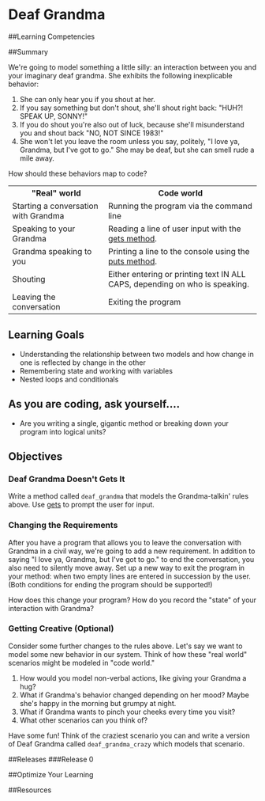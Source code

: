# Deaf Grandma 
 
##Learning Competencies 

##Summary 

 We're going to model something a little silly: an interaction between you and your imaginary deaf grandma.  She exhibits the following inexplicable behavior:

1. She can only hear you if you shout at her.
2. If you say something but don't shout, she'll shout right back: "HUH?!  SPEAK UP, SONNY!"
3. If you do shout you're also out of luck, because she'll misunderstand you and shout back "NO, NOT SINCE 1983!"
4. She won't let you leave the room unless you say, politely, "I love ya, Grandma, but I've got to go."  She may be deaf, but she can smell rude a mile away.

How should these behaviors map to code?

<table class="table table-striped table-bordered">
  <tr>
    <th>"Real" world</th>
    <th>Code world</th>
  </tr>
  <tr>
    <td>Starting a conversation with Grandma</td>
    <td>Running the program via the command line</td>
  </tr>
  <tr>
    <td>Speaking to your Grandma</td>
    <td>Reading a line of user input with the <a href="http://www.ruby-doc.org/docs/Tutorial/part_02/user_input.html">gets method</a>.</td>
  </tr>
  <tr>
    <td>Grandma speaking to you</td>
    <td>Printing a line to the console using the <a href="http://www.ruby-doc.org/core-1.9.3/IO.html#method-i-puts">puts method</a>.</td>
  </tr>
  <tr>
    <td>Shouting</td>
    <td>Either entering or printing text IN ALL CAPS, depending on who is speaking.</td>
  </tr>
  <tr>
    <td>Leaving the conversation</td>
    <td>Exiting the program</td>
  </tr>
</table>

## Learning Goals

* Understanding the relationship between two models and how change in one is reflected by change in the other
* Remembering state and working with variables
* Nested loops and conditionals

## As you are coding, ask yourself....

* Are you writing a single, gigantic method or breaking down your program into logical units?

<!--
2. Conditionals, [the case statement](http://www.skorks.com/2009/08/how-a-ruby-case-statement-works-and-what-you-can-do-with-it/), and [the loop method](http://ruby-doc.org/core-1.9.3/Kernel.html#method-i-loop).
-->

## Objectives

### Deaf Grandma Doesn't Gets It

Write a method called `deaf_grandma` that models the Grandma-talkin' rules above.  Use [gets](http://www.ruby-doc.org/docs/Tutorial/part_02/user_input.html) to prompt the user for input.

<!--
Also read up on [the case statement](http://www.skorks.com/2009/08/how-a-ruby-case-statement-works-and-what-you-can-do-with-it/) and [the loop method](http://ruby-doc.org/core-1.9.3/Kernel.html#method-i-loop).  You don't need to use these, but they might be useful.
-->

### Changing the Requirements

After you have a program that allows you to leave the conversation with Grandma in a civil way, we're going to add a new requirement.  In addition to saying "I love ya, Grandma, but I've got to go." to end the conversation, you also need to silently move away.  Set up a new way to exit the program in your method: when two empty lines are entered in succession by the user.  (Both conditions for ending the program should be supported!)

How does this change your program?  How do you record the "state" of your interaction with Grandma?


### Getting Creative (Optional)
Consider some further changes to the rules above.  Let's say we want to model some new behavior in our system.  Think of how these "real world" scenarios might be modeled in "code world."

1. How would you model non-verbal actions, like giving your Grandma a hug?
2. What if Grandma's behavior changed depending on her mood?  Maybe she's happy in the morning but grumpy at night.
3. What if Grandma wants to pinch your cheeks every time you visit? 
4. What other scenarios can you think of?

Have some fun!  Think of the craziest scenario you can and write a version of Deaf Grandma called `deaf_grandma_crazy` which models that scenario.  
 

##Releases
###Release 0 

##Optimize Your Learning 

##Resources